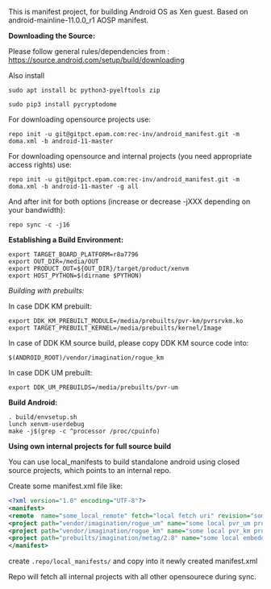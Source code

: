 This is manifest project, for building Android OS as Xen guest.
Based on android-mainline-11.0.0_r1 AOSP manifest.


**Downloading the Source:**

Please follow general rules/dependencies from : https://source.android.com/setup/build/downloading

Also install

`sudo apt install bc python3-pyelftools zip`

`sudo pip3 install pycryptodome`

For downloading opensource projects use:

`repo init -u git@gitpct.epam.com:rec-inv/android_manifest.git -m doma.xml -b android-11-master`

For downloading opensource and internal projects (you need appropriate access rights) use:

`repo init -u git@gitpct.epam.com:rec-inv/android_manifest.git -m doma.xml -b android-11-master -g all`

And after init for both options (increase or decrease -jXXX depending on your bandwidth):

`repo sync -c -j16`


**Establishing a Build Environment:**

```
export TARGET_BOARD_PLATFORM=r8a7796
export OUT_DIR=/media/OUT
export PRODUCT_OUT=${OUT_DIR}/target/product/xenvm
export HOST_PYTHON=$(dirname $PYTHON)
```


*Building with prebuilts:*

In case DDK KM prebuilt:

```
export DDK_KM_PREBUILT_MODULE=/media/prebuilts/pvr-km/pvrsrvkm.ko
export TARGET_PREBUILT_KERNEL=/media/prebuilts/kernel/Image
```

In case of DDK KM source build, please copy DDK KM source code into:

`$(ANDROID_ROOT)/vendor/imagination/rogue_km`

In case DDK UM prebuilt:

`export DDK_UM_PREBUILDS=/media/prebuilts/pvr-um`


**Build Android:**

```
. build/envsetup.sh
lunch xenvm-userdebug
make -j$(grep -c ^processor /proc/cpuinfo)
```


**Using own internal projects for full source build**

You can use local_manifests to build standalone android using closed source projects, which points to
an internal repo.

Create some manifest.xml file like:

```xml
<?xml version="1.0" encoding="UTF-8"?>
<manifest>
<remote  name="some_local_remote" fetch="local fetch uri" revision="some local revision" />
<project path="vendor/imagination/rogue_um" name="some local pvr_um project name"  remote="some_local_remote" />
<project path="vendor/imagination/rogue_km" name="some local pvr_km project name"  remote="some_local_remote" />
<project path="prebuilts/imagination/metag/2.8" name="some local embedded_toolkit project name"  remote="some_local_remote" />
</manifest>
```

create  `.repo/local_manifests/` and copy into it newly created manifest.xml

Repo will fetch all internal projects with all other opensourece during sync.

